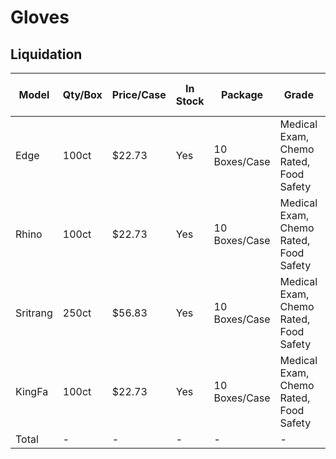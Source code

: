 # Gloves

## Liquidation

| Model    | Qty/Box | Price/Case | In Stock | Package         | Grade                                 | Qty by Case | Truck Total  |
|----------|---------|------------|----------|-----------------|---------------------------------------|-------------|--------------|
| Edge     | 100ct   | $22.73     | Yes      | 10 Boxes/Case   | Medical Exam, Chemo Rated, Food Safety| 1680        | $38,186.40   |
| Rhino    | 100ct   | $22.73     | Yes      | 10 Boxes/Case   | Medical Exam, Chemo Rated, Food Safety| 133         | $3,023.09    |
| Sritrang | 250ct   | $56.83     | Yes      | 10 Boxes/Case   | Medical Exam, Chemo Rated, Food Safety| 420         | $23,868.60   |
| KingFa   | 100ct   | $22.73     | Yes      | 10 Boxes/Case   | Medical Exam, Chemo Rated, Food Safety| 360         | $8,182.80    |
| Total    | -       | -          | -        | -               | -                                     | 2593        | $73,260.89   |


